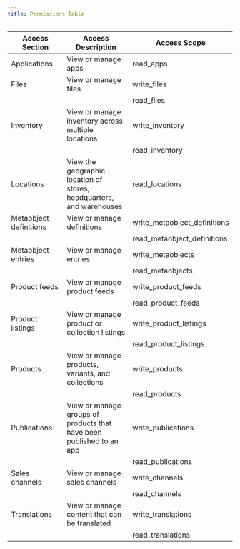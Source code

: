 ```yaml
---
title: Permissions Table
---
```


<table><thead><tr><th width="207">Access Section</th><th width="294">Access Description</th><th>Access Scope</th></tr></thead><tbody><tr><td>Applications</td><td>View or manage apps</td><td>read_apps</td></tr><tr><td>Files</td><td>View or manage files</td><td>write_files</td></tr><tr><td></td><td></td><td>read_files</td></tr><tr><td>Inventory</td><td>View or manage inventory across multiple locations</td><td>write_inventory</td></tr><tr><td></td><td></td><td>read_inventory</td></tr><tr><td>Locations</td><td>View the geographic location of stores, headquarters, and warehouses</td><td>read_locations</td></tr><tr><td>Metaobject definitions</td><td>View or manage definitions</td><td>write_metaobject_definitions</td></tr><tr><td></td><td></td><td>read_metaobject_definitions</td></tr><tr><td>Metaobject entries</td><td>View or manage entries</td><td>write_metaobjects</td></tr><tr><td></td><td></td><td>read_metaobjects</td></tr><tr><td>Product feeds</td><td>View or manage product feeds</td><td>write_product_feeds</td></tr><tr><td></td><td></td><td>read_product_feeds</td></tr><tr><td>Product listings</td><td>View or manage product or collection listings</td><td>write_product_listings</td></tr><tr><td></td><td></td><td>read_product_listings</td></tr><tr><td>Products</td><td>View or manage products, variants, and collections</td><td>write_products</td></tr><tr><td></td><td></td><td>read_products</td></tr><tr><td>Publications</td><td>View or manage groups of products that have been published to an app</td><td>write_publications</td></tr><tr><td></td><td></td><td>read_publications</td></tr><tr><td>Sales channels</td><td>View or manage sales channels</td><td>write_channels</td></tr><tr><td></td><td></td><td>read_channels</td></tr><tr><td>Translations</td><td>View or manage content that can be translated</td><td>write_translations</td></tr><tr><td></td><td></td><td>read_translations</td></tr></tbody></table>
